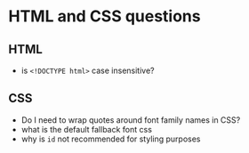 # HTML and CSS questions

## HTML
- is `<!DOCTYPE html>` case insensitive?

## CSS
- Do I need to wrap quotes around font family names in CSS?
- what is the default fallback font css
- why is `id` not recommended for styling purposes
